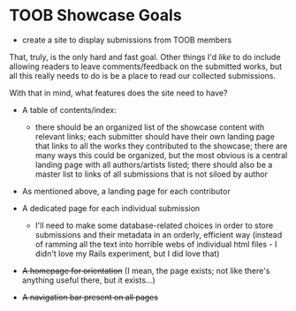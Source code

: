 # TOOB Showcase Goals
- create a site to display submissions from TOOB members

That, truly, is the only hard and fast goal. Other things I'd *like* to do include allowing readers to leave comments/feedback on the submitted works, but all this really needs to do is be a place to read our collected submissions.

With that in mind, what features does the site need to have?
- A table of contents/index:
	- there should be an organized list of the showcase content with relevant links; each submitter should have their own landing page that links to all the works they contributed to the showcase; there are many ways this could be organized, but the most obvious is a central landing page with all authors/artists listed; there should also be a master list to links of all submissions that is not siloed by author

- As mentioned above, a landing page for each contributor
- A dedicated page for each individual submission
	- I'll need to make some database-related choices in order to store submissions and their metadata in an orderly, efficient way (instead of ramming all the text into horrible webs of individual html files - I didn't love my Rails experiment, but I did love that)
- ~~A homepage for orientation~~ (I mean, the page exists; not like there's anything useful there, but it exists...)
- ~~A navigation bar present on all pages~~
